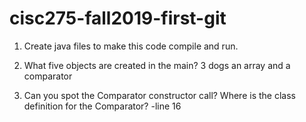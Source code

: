 # cisc275-fall2019-first-git
1. Create java files to make this code compile and run.

2. What five objects are created in the main?
3 dogs an array and a comparator
3. Can you spot the Comparator constructor call? Where is the class definition for the Comparator?
-line 16
